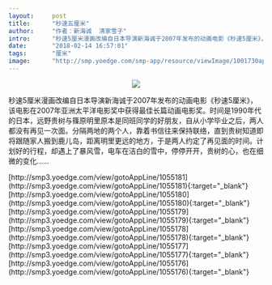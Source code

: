 ```yaml
---
layout:     post
title:      "秒速五厘米"
author:     "作者：新海诚  清家雪子"
intro:      "秒速5厘米漫画改编自日本导演新海诚于2007年发布的动画电影《秒速5厘米》，该电影在2007年亚洲太平洋电影奖中获得最佳长篇动画电影奖。时间是1990年代的日本，远野贵树与篠原明里原本是同班同学的好朋友，自从小学毕业之后，两人都没有再见一次面。分隔两地的两个人，靠着书信往来保持联络，直到贵树知道即将跟随家人搬到鹿儿岛，距离明里更远的地方，于是两人约定了再见面的时间。计划好的行程，却遇上了暴风雪，电车在洁白的雪中，停停开开，贵树的心，也在细微的变化……"
date:       "2018-02-14 16:57:01"
tags:       "厘米"
image:      "http://smp.yoedge.com/smp-app/resource/viewImage/1001730appline.png"
---
```

<div style="text-align: center">
<p><img src="http://smp.yoedge.com/smp-app/resource/viewImage/1001730appline.png"/></p>
</div>
<p class="post-meta">
<span>秒速5厘米漫画改编自日本导演新海诚于2007年发布的动画电影《秒速5厘米》，该电影在2007年亚洲太平洋电影奖中获得最佳长篇动画电影奖。时间是1990年代的日本，远野贵树与篠原明里原本是同班同学的好朋友，自从小学毕业之后，两人都没有再见一次面。分隔两地的两个人，靠着书信往来保持联络，直到贵树知道即将跟随家人搬到鹿儿岛，距离明里更远的地方，于是两人约定了再见面的时间。计划好的行程，却遇上了暴风雪，电车在洁白的雪中，停停开开，贵树的心，也在细微的变化……</span>
</p>
[http://smp3.yoedge.com/view/gotoAppLine/1055181](http://smp3.yoedge.com/view/gotoAppLine/1055181){:target="_blank"}
[http://smp3.yoedge.com/view/gotoAppLine/1055180](http://smp3.yoedge.com/view/gotoAppLine/1055180){:target="_blank"}
[http://smp3.yoedge.com/view/gotoAppLine/1055179](http://smp3.yoedge.com/view/gotoAppLine/1055179){:target="_blank"}
[http://smp3.yoedge.com/view/gotoAppLine/1055178](http://smp3.yoedge.com/view/gotoAppLine/1055178){:target="_blank"}
[http://smp3.yoedge.com/view/gotoAppLine/1055177](http://smp3.yoedge.com/view/gotoAppLine/1055177){:target="_blank"}
[http://smp3.yoedge.com/view/gotoAppLine/1055176](http://smp3.yoedge.com/view/gotoAppLine/1055176){:target="_blank"}


